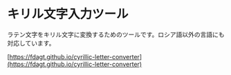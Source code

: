 # キリル文字入力ツール
ラテン文字をキリル文字に変換するためのツールです。ロシア語以外の言語にも対応しています。

[https://fdagt.github.io/cyrillic-letter-converter](https://fdagt.github.io/cyrillic-letter-converter)
